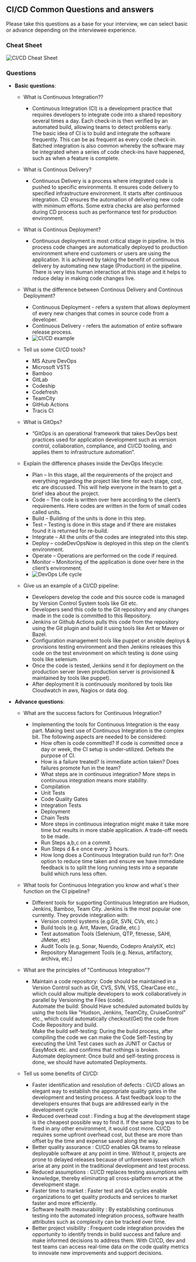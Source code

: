 ## CI/CD Common Questions and answers

Please take this questions as a base for your interview, we can select basic or advance depending on the interviewee experience.

### Cheat Sheet

![CI/CD Cheat Sheet](https://github.com/DigitalOnUs/devops_interviews/blob/master/img/cheat-sheet/ci-cd-cheat-sheet.png)

### Questions

- **Basic questions**:
    - What is Continuous Integration??
        + Continuous Integration (CI) is a development practice that requires developers to integrate code into a shared repository several times a day. Each check-in is then verified by an automated build, allowing teams to detect problems early.<br>The basic idea of CI is to build and integrate the software frequently. This can be as frequent as every code check-in. Batched integration is also common whereby the software may be integrated when a series of code check-ins have happened, such as when a feature is complete.
    - What is Continous Delivery?
        + Continuous Delivery is a process where integrated code is pushed to specific environments. It ensures code delivery to specified infrastructure environment. It starts after continuous integration. CD ensures the automation of delivering new code with minimum efforts. Some extra checks are also performed during CD process such as performance test for production environment.
    - What is Continous Deployment?
    	+ Continuous deployment is most critical stage in pipeline. In this process code changes are automatically deployed to production environment where end customers or users are using the application. It is achieved by taking the benefit of continuous delivery by automating new stage (Production) in the pipeline. There is very less human interaction at this stage and it helps to reduce delay in making code changes live.
    - What is the difference between Continous Delivery and Continous Deployment?
    	+ Continuous Deployment - refers a system that allows deployment of every new changes that comes in source code from a developer.
		+ Continuous Delivery - refers the automation of entire software release process.
		+ ![CI/CD example ](https://github.com/DigitalOnUs/devops_interviews/blob/master/topics/ci-cd/ci-cd-example.png)

	- Tell us some CI/CD tools?
		+ MS Azure DevOps
		+ Microsoft VSTS
		+ Bamboo
		+ GitLab
		+ Codeship
		+ Codefresh
		+ TeamCity
		+ GitHub Actions
		+ Tracis CI

	- What is GitOps?
		+ “GitOps is an operational framework that takes DevOps best practices used for application development such as version control, collaboration, compliance, and CI/CD tooling, and applies them to infrastructure automation”.

	- Explain the difference phases inside the DevOps lifecycle:
		+ Plan – In this stage, all the requirements of the project and everything regarding the project like time for each stage, cost, etc are discussed. This will help everyone in the team to get a brief idea about the project.
		+ Code – The code is written over here according to the client’s requirements. Here codes are written in the form of small codes called units.
		+ Build – Building of the units is done in this step.
		+ Test – Testing is done in this stage and if there are mistakes found it is returned for re-build.
		+ Integrate – All the units of the codes are integrated into this step.
		+ Deploy – codeDevOpsNow is deployed in this step on the client’s environment.
		+ Operate – Operations are performed on the code if required.
		+ Monitor – Monitoring of the application is done over here in the client’s environment.
		+ ![DevOps Life cycle  ](https://github.com/DigitalOnUs/devops_interviews/blob/master/topics/ci-cd/devops-life-cycle.jpeg)

	- Give us an example of a CI/CD pipeline:
		+ Developers develop the code and this source code is managed by Version Control System tools like Git etc.
		+ Developers send this code to the Git repository and any changes made in the code is committed to this Repository.
		+ Jenkins or Github Actions pulls this code from the repository using the Git plugin and build it using tools like Ant or Maven or Bazel.
		+ Configuration management tools like puppet or ansible deploys & provisions testing environment and then Jenkins releases this code on the test environment on which testing is done using tools like selenium.
		+ Once the code is tested, Jenkins send it for deployment on the production server (even production server is provisioned & maintained by tools like puppet).
		+ After deployment It is continuously monitored by tools like Cloudwatch in aws, Nagios or data dog.



- **Advance questions**:
    - What are the success factors for Continuous Integration?
    	+ Implementing the tools for Continuous Integration is the easy part. Making best use of Continuous Integration is the complex bit. The following aspects are needed to be considered:
			+ How often is code committed? If code is committed once a day or week, the CI setup is under-utilized. Defeats the purpose of CI.
			+ How is a failure treated? Is immediate action taken? Does failures promote fun in the team?
			+ What steps are in continuous integration? More steps in continuous integration means more stability.
			+ Compilation
			+ Unit Tests
			+ Code Quality Gates
			+ Integration Tests
			+ Deployment
			+ Chain Tests
			+ More steps in continuous integration might make it take more time but results in more stable application. A trade-off needs to be made.
			+ Run Steps a,b,c on a commit.
			+ Run Steps d & e once every 3 hours.
			+ How long does a Continuous Integration build run for?:  One option to reduce time taken and ensure we have immediate feedback is to split the long running tests into a separate build which runs less often.

	- What tools for Continuous Integration you know and what´s their function on the CI pipeline?
		+ Different tools for supporting Continuous Integration are Hudson, Jenkins, Bamboo, Team City. Jenkins is the most popular one currently. They provide integration with:
			* Version control systems (e.g.Git, SVN, CVs, etc.)
			* Build tools (e.g. Ant, Maven, Gradle, etc.)
			* Test automation Tools (Selenium, QTP, fitnesse, SAHI, JMeter, etc)
			* Audit Tools (e.g. Sonar, Nuendo, Codepro AnalytiX,  etc)
			* Repository Management Tools (e.g. Nexus, artifactory, archiva, etc.)

	- What are the principles of "Continuous Integration"?
		+ Maintain a code repository: Code should be maintained in a Version Control such as Git, CVS, SVN, VSS, ClearCase etc., which could allow multiple developers to work collaboratively in parallel by Versioning the Files (code).<br>Automate the build: Should Have scheduled automated builds by using the tools like "Hudson, Jenkins, TeamCity, CruiseControl" etc., which could automatically checkout(Get) the code from Code Repository and build.<br>Make the build self-testing: During the build process, after compiling the code we can make the Code Self-Testing by executing the Unit Test cases such as JUNIT or Cactus or EasyMock etc. and confirms that nothings is broken.<br>Automate deployment: Once build and self-testing process is done, we should have automated Deployments.

	- Tell us some benefits of CI/CD:
		+ Faster identification and resolution of defects : CI/CD allows an elegant way to establish the appropriate quality gates in the development and testing process. A fast feedback loop to the developers ensures that bugs are addressed early in the development cycle
		+ Reduced overhead cost : Finding a bug at the development stage is the cheapest possible way to find it. If the same bug was to be fixed in any other environment, it would cost more. CI/CD requires some upfront overhead cost, but these are more than offset by the time and expense saved along the way.
		+ Better quality assurance : CI/CD enables QA teams to release deployable software at any point in time. Without it, projects are prone to delayed releases because of unforeseen issues which arise at any point in the traditional development and test process.
		+ Reduced assumptions : CI/CD replaces testing assumptions with knowledge, thereby eliminating all cross-platform errors at the development stage.
		+ Faster time to market : Faster test and QA cycles enable organizations to get quality products and services to market faster and more efficiently.
		+ Software health measurability : By establishing continuous testing into the automated integration process, software health attributes such as complexity can be tracked over time.
		+ Better project visibility : Frequent code integration provides the opportunity to identify trends in build success and failure and make informed decisions to address them. With CI/CD, dev and test teams can access real-time data on the code quality metrics to innovate new improvements and support decisions.
